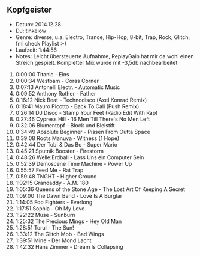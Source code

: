 ## Kopfgeister

* Datum: 2014.12.28
* DJ: tinkelow
* Genre: diverse, u.a. Electro, Trance, Hip-Hop, 8-bit, Trap, Rock, Glitch; fmi check Playlist :-) 
* Laufzeit: 1:44:56
* Notes: Leicht übersteuerte Aufnahme, ReplayGain hat mir da wohl einen Streich gespielt. Kompletter Mix wurde mit -3,5db nachbearbeitet

1.  0:00:00 Titanic - Eins
2.  0:00:34 Westbam - Coras Corner
3.  0:07:13 Antonelli Electr. - Automatic Music
4.  0:09:52 Anthony Rother - Father
5.  0:16:12 Nick Beat - Technodisco (Axel Konrad Remix)
6.  0:18:41 Mauro Picotto - Back To Cali (Push Remix)
7.  0:26:14 DJ Disco - Stamp Your Feet (Radio Edit With Rap)
8.  0:27:46 Cypress Hill - 16 Men Till There's No Men Left
9.  0:32:06 Blumentopf - Block und Bleistift
10. 0:34:49 Absolute Beginner - Pissen From Outta Space
11. 0:39:08 Roots Manuva - Witness (1 Hope)
12. 0:42:44 Der Tobi & Das Bo - Super Mario
13. 0:45:21 Sputnik Booster - Firestorm
14. 0:48:26 Welle:Erdball - Lass Uns ein Computer Sein
15. 0:52:39 Demoscene Time Machine - Power Up
16. 0:55:57 Feed Me - Rat Trap
17. 0:59:48 TNGHT - Higher Ground
18. 1:02:15 Grandaddy - A.M. 180
19. 1:05:36 Queens of the Stone Age - The Lost Art Of Keeping A Secret
20. 1:09:00 The Dawn Band - Love Is A Burglar
21. 1:14:05 Foo Fighters - Everlong
22. 1:17:51 Sophia - Oh My Love
23. 1:22:22 Muse - Sunburn
24. 1:25:32 The Precious Mings - Hey Old Man
25. 1:28:51 Torul - The Sun!
26. 1:33:12 The Glitch Mob - Bad Wings
27. 1:39:51 Mine - Der Mond Lacht
28. 1:42:32 Hans Zimmer - Dream Is Collapsing

